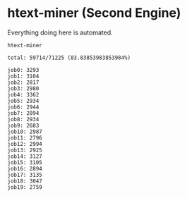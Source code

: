 # htext-miner (Second Engine)

Everything doing here is automated.

```
htext-miner

total: 59714/71225 (83.83853983853984%)

job0: 3293
job1: 3104
job2: 2817
job3: 2980
job4: 3362
job5: 2934
job6: 2944
job7: 2894
job8: 2934
job9: 2683
job10: 2987
job11: 2796
job12: 2994
job13: 2925
job14: 3127
job15: 3105
job16: 2894
job17: 3135
job18: 3047
job19: 2759
```